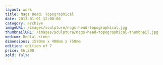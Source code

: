 ```yaml
---
layout: work
title: Nags Head. Topographical
date: 2013-01-01 12:00:00
category: archive
imageURL: /images/sculpture/nags-head-topographical.jpg
thumbnailURL: /images/sculpture/nags-head-topographical-thumbnail.jpg
medium: Dental stone
dimensions: 1570mm x 400mm x 750mm
edition: edition of 7
price: $6,200
sold: false
---
```

